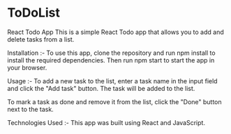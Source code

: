 # ToDoList
React Todo App
This is a simple React Todo app that allows you to add and delete tasks from a list.

Installation :-
To use this app, clone the repository and run npm install to install the required dependencies. Then run npm start to start the app in your browser.

Usage :-
To add a new task to the list, enter a task name in the input field and click the "Add task" button. The task will be added to the list.

To mark a task as done and remove it from the list, click the "Done" button next to the task.

Technologies Used :-
This app was built using React and JavaScript.
